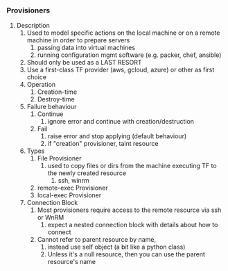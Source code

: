 ###  Provisioners

1. Description
   1. Used to model specific actions on the local machine or on a remote machine in order to prepare servers
      1. passing data into virtual machines
      2. running configuration mgmt software (e.g. packer, chef, ansible)
   2. Should only be used as a LAST RESORT
   3. Use a first-class TF provider (aws, gcloud, azure) or other as first choice
   4. Operation
      1. Creation-time
      2. Destroy-time
   5. Failure behaviour
      1. Continue
         1. ignore error and continue with creation/destruction
      2. Fail
         1. raise error and stop applying (default behaviour)
         2. if "creation" provisioner, taint resource
   6. Types
      1. File Provisioner
         1. used to copy files or dirs from the machine executing TF to the newly created resource
            1. ssh, winrm
      2. remote-exec Provisioner
      3. local-exec Provisioner
   7. Connection Block
      1. Most provisioners require access to the remote resource via ssh or WnRM
         1. expect a nested connection block with details about how to connect
      2. Cannot refer to parent resource by name,
         1. instead use self object (a bit like a python class)
         2. Unless it's a null resource, then you can use the parent resource's name
